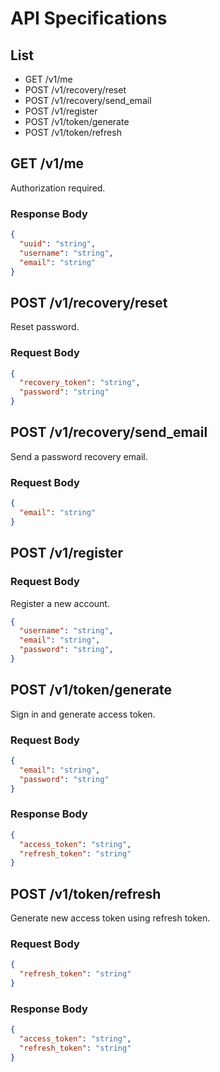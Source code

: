 # API Specifications

## List

  - GET /v1/me
  - POST /v1/recovery/reset
  - POST /v1/recovery/send_email
  - POST /v1/register
  - POST /v1/token/generate
  - POST /v1/token/refresh

## GET /v1/me

Authorization required.

### Response Body

```json
{
  "uuid": "string",
  "username": "string",
  "email": "string"
}
```

## POST /v1/recovery/reset

Reset password.

### Request Body

```json
{
  "recovery_token": "string",
  "password": "string"
}
```

## POST /v1/recovery/send_email

Send a password recovery email.

### Request Body

```json
{
  "email": "string"
}
```

## POST /v1/register

### Request Body

Register a new account.

```json
{
  "username": "string",
  "email": "string",
  "password": "string",
}
```

## POST /v1/token/generate

Sign in and generate access token.

### Request Body

```json
{
  "email": "string",
  "password": "string"
}
```

### Response Body

```json
{
  "access_token": "string",
  "refresh_token": "string"
}
```

## POST /v1/token/refresh

Generate new access token using refresh token.

### Request Body

```json
{
  "refresh_token": "string"
}
```

### Response Body

```json
{
  "access_token": "string",
  "refresh_token": "string"
}
```
